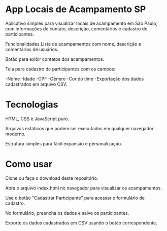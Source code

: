 # App Locais de Acampamento SP
Aplicativo simples para visualizar locais de acampamento em São Paulo, com informações de contato, descrição, comentários e cadastro de participantes.

Funcionalidades
Lista de acampamentos com nome, descrição e comentários de usuários.

Botão para exibir contatos dos acampamentos.

Tela para cadastro de participantes com os campos:

-Nome
-Idade
-CPF
-Gênero
-Cor do time
-Exportação dos dados cadastrados em arquivo CSV.

# Tecnologias
HTML, CSS e JavaScript puro.

Arquivos estáticos que podem ser executados em qualquer navegador moderno.

Estrutura simples para fácil expansão e personalização.

# Como usar
Clone ou faça o download deste repositório.

Abra o arquivo index.html no navegador para visualizar os acampamentos.

Use o botão "Cadastrar Participante" para acessar o formulário de cadastro.

No formulário, preencha os dados e salve os participantes.

Exporte os dados cadastrados em CSV usando o botão correspondente.
